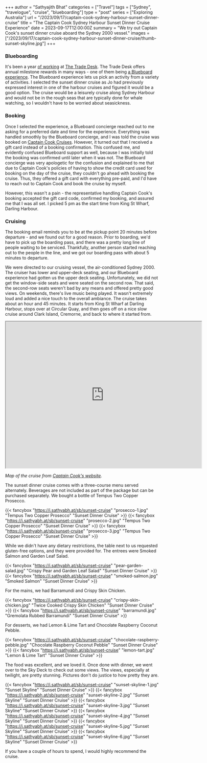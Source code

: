 +++
author = "Sathyajith Bhat"
categories = ["Travel"]
tags = ["Sydney", "travelogue", "cruise", "blueboarding"]
type = "post"
series = ["Exploring Australia"]
url = "/2023/09/17/captain-cook-sydney-harbour-sunset-dinner-cruise"
title = "The Captain Cook Sydney Harbour Sunset Dinner Cruise Experience"
date = 2023-09-17T12:00:00Z
summary = "We try out Captain Cook's sunset dinner cruise aboard the Sydney 2000 vessel."
images = ["/2023/09/17/captain-cook-sydney-harbour-sunset-dinner-cruise/thumb-sunset-skyline.jpg"]
+++


### Blueboarding

It's been a year [of working](/2023/07/30/weekly-notes-30-2023/) at [The Trade Desk](https://www.thetradedesk.com/us). The Trade Desk offers annual milestone rewards in many ways - one of them being [a Blueboard experience](https://www.blueboard.com/). The Blueboard experience lets us pick an activity from a variety of activities. I selected the sunset dinner cruise as Jo had previously expressed interest in one of the harbour cruises and figured it would be a good option. The cruise would be a leisurely cruise along Sydney Harbour and would not be in the rough seas that are typically done for whale watching, so I wouldn't have to be worried about seasickness.

### Booking

Once I selected the experience, a Blueboard concierge reached out to me asking for a preferred date and time for the experience. Everything was handled smoothly by the Blueboard concierge, and I was told the cruise was booked on [Captain Cook Cruises](https://www.captaincook.com.au/dining-experiences/sunset-sydney-harbour-dinner-cruise/). However, it turned out that I received a gift card instead of a booking confirmation. This confused me, and evidently confused Blueboard support as well, because I was initially told the booking was confirmed until later when it was not. The Blueboard concierge was very apologetic for the confusion and explained to me that due to Captain Cook's policies of having to show the credit card used for booking on the day of the cruise, they couldn't go ahead with booking the cruise. Thus, they offered a gift card with everything pre-paid, and I'd have to reach out to Captain Cook and book the cruise by myself.

However, this wasn't a pain - the representative handling Captain Cook's booking accepted the gift card code, confirmed my booking, and assured me that I was all set. I picked 5 pm as the start time from King St Wharf, Darling Harbour.

### Cruising

The booking email reminds you to be at the pickup point 20 minutes before departure - and we found out for a good reason. Prior to boarding, we'd have to pick up the boarding pass, and there was a pretty long line of people waiting to be serviced. Thankfully, another person started reaching out to the people in the line, and we got our boarding pass with about 5 minutes to departure. 

We were directed to our cruising vessel, the air-conditioned Sydney 2000. The cruiser has lower and upper-deck seating, and our Blueboard experience had gotten us the upper deck seating. Unfortunately, we did not get the window-side seats and were seated on the second row. That said, the second-row seats weren't bad by any means and offered pretty good views. On weekends, there's live music being played. It wasn't extremely loud and added a nice touch to the overall ambiance. The cruise takes about an hour and 45 minutes. It starts from King St Wharf at Darling Harbour, stops over at Circular Quay, and then goes off on a nice slow cruise around Clark Island, Cremorne, and back to where it started from. 

<iframe src="https://www.google.com/maps/d/embed?mid=1RJl6HvPEWG-T7uqIpNawEPrMDzQ9rwwa&ehbc=2E312F" width="640" height="480"></iframe>

_Map of the cruise from [Captain Cook's website](https://www.captaincook.com.au/dining-experiences/sunset-sydney-harbour-dinner-cruise/)._

The sunset dinner cruise comes with a three-course menu served alternately. Beverages are not included as part of the package but can be purchased separately. We bought a bottle of Tempus Two Copper Prosecco.

{{< fancybox "https://i.sathyabh.at/sb/sunset-cruise" "prosecco-1.jpg" "Tempus Two Copper Prosecco" "Sunset Dinner Cruise" >}}
{{< fancybox "https://i.sathyabh.at/sb/sunset-cruise" "prosecco-2.jpg" "Tempus Two Copper Prosecco" "Sunset Dinner Cruise" >}}
{{< fancybox "https://i.sathyabh.at/sb/sunset-cruise" "prosecco-3.jpg" "Tempus Two Copper Prosecco" "Sunset Dinner Cruise" >}}


While we didn't have any dietary restrictions, the table next to us requested gluten-free options, and they were provided for. The entrees were Smoked Salmon and Garden Leaf Salad.

{{< fancybox "https://i.sathyabh.at/sb/sunset-cruise" "pear-garden-salad.jpg" "Crispy Pear and Garden Leaf Salad" "Sunset Dinner Cruise" >}}
{{< fancybox "https://i.sathyabh.at/sb/sunset-cruise" "smoked-salmon.jpg" "Smoked Salmon" "Sunset Dinner Cruise" >}}

For the mains, we had Barramundi and Crispy Skin Chicken.

{{< fancybox "https://i.sathyabh.at/sb/sunset-cruise" "crispy-skin-chicken.jpg" "Twice Cooked Crispy Skin Chicken" "Sunset Dinner Cruise" >}}
{{< fancybox "https://i.sathyabh.at/sb/sunset-cruise" "barramundi.jpg" "Gremolata Rubbed Barramundi" "Sunset Dinner Cruise" >}}

For desserts, we had Lemon & Lime Tart and Chocolate Raspberry Coconut Pebble.

{{< fancybox "https://i.sathyabh.at/sb/sunset-cruise" "chocolate-raspberry-pebble.jpg" "Chocolate Raspberry Coconut Pebble" "Sunset Dinner Cruise" >}}
{{< fancybox "https://i.sathyabh.at/sb/sunset-cruise" "lemon-tart.jpg" "Lemon & Lime Tart" "Sunset Dinner Cruise" >}}

The food was excellent, and we loved it. Once done with dinner, we went over to the Sky Deck to check out some views. The views, especially at twilight, are pretty stunning. Pictures don't do justice to how pretty they are.

{{< fancybox "https://i.sathyabh.at/sb/sunset-cruise" "sunset-skyline-1.jpg" "Sunset Skyline" "Sunset Dinner Cruise" >}}
{{< fancybox "https://i.sathyabh.at/sb/sunset-cruise" "sunset-skyline-2.jpg" "Sunset Skyline" "Sunset Dinner Cruise" >}}
{{< fancybox "https://i.sathyabh.at/sb/sunset-cruise" "sunset-skyline-3.jpg" "Sunset Skyline" "Sunset Dinner Cruise" >}}
{{< fancybox "https://i.sathyabh.at/sb/sunset-cruise" "sunset-skyline-4.jpg" "Sunset Skyline" "Sunset Dinner Cruise" >}}
{{< fancybox "https://i.sathyabh.at/sb/sunset-cruise" "sunset-skyline-5.jpg" "Sunset Skyline" "Sunset Dinner Cruise" >}}
{{< fancybox "https://i.sathyabh.at/sb/sunset-cruise" "sunset-skyline-6.jpg" "Sunset Skyline" "Sunset Dinner Cruise" >}}

If you have a couple of hours to spend, I would highly recommend the cruise.